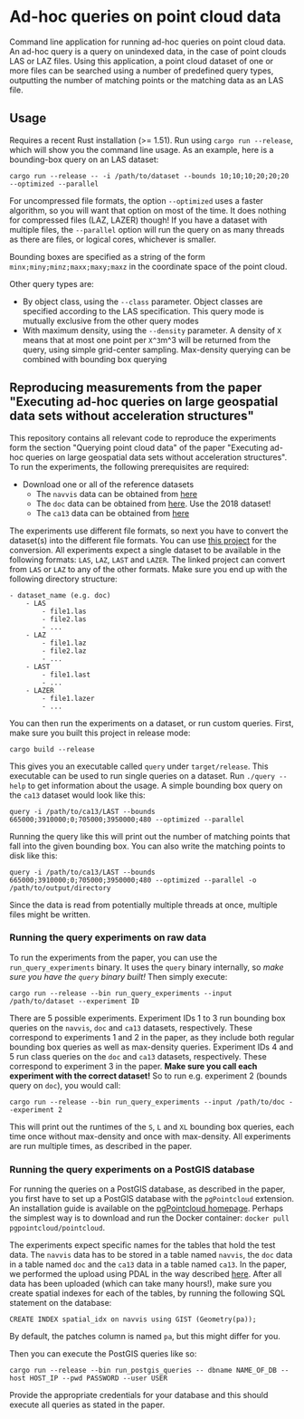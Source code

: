 # Ad-hoc queries on point cloud data

Command line application for running ad-hoc queries on point cloud data. An ad-hoc query is a query on unindexed data, in the case of point clouds LAS or LAZ files. Using this application, a point cloud dataset of one or more files can be searched using a number of predefined query types, outputting the number of matching points or the matching data as an LAS file. 

## Usage

Requires a recent Rust installation (>= 1.51). Run using `cargo run --release`, which will show you the command line usage. As an example, here is a bounding-box query on an LAS dataset:
```
cargo run --release -- -i /path/to/dataset --bounds 10;10;10;20;20;20 --optimized --parallel
```

For uncompressed file formats, the option `--optimized` uses a faster algorithm, so you will want that option on most of the time. It does nothing for compressed files (LAZ, LAZER) though! If you have a dataset with multiple files, the `--parallel` option will run the query on as many threads as there are files, or logical cores, whichever is smaller. 

Bounding boxes are specified as a string of the form `minx;miny;minz;maxx;maxy;maxz` in the coordinate space of the point cloud.

Other query types are:
*  By object class, using the `--class` parameter. Object classes are specified according to the LAS specification. This query mode is mutually exclusive from the other query modes
*  With maximum density, using the `--density` parameter. A density of `X` means that at most one point per `X^3`m^3 will be returned from the query, using simple grid-center sampling. Max-density querying can be combined with bounding box querying

## Reproducing measurements from the paper "Executing ad-hoc queries on large geospatial data sets without acceleration structures"

This repository contains all relevant code to reproduce the experiments form the section "Querying point cloud data" of the paper "Executing ad-hoc queries on large geospatial data sets without acceleration structures". To run the experiments, the following prerequisites are required:

*  Download one or all of the reference datasets
    *  The `navvis` data can be obtained from [here](https://www.navvis.com/resources/specifications/navvis-m6-sample-data)
    *  The `doc` data can be obtained from [here](https://registry.opendata.aws/dc-lidar/). Use the 2018 dataset!
    *  The `ca13` data can be obtained from [here](http://opentopo.sdsc.edu/lidarDataset?opentopoID=OTLAS.032013.26910.2)

The experiments use different file formats, so next you have to convert the dataset(s) into the different file formats. You can use [this project](https://github.com/igd-geo/pointcloud-format-conversions) for the conversion. All experiments expect a single dataset to be available in the following formats: `LAS`, `LAZ`, `LAST` and `LAZER`. The linked project can convert from `LAS` or `LAZ` to any of the other formats. Make sure you end up with the following directory structure:

```
- dataset_name (e.g. doc)
    - LAS
        - file1.las
        - file2.las
        - ...
    - LAZ
        - file1.laz
        - file2.laz
        - ...
    - LAST
        - file1.last
        - ...
    - LAZER
        - file1.lazer
        - ...
```

You can then run the experiments on a dataset, or run custom queries. First, make sure you built this project in release mode:
```
cargo build --release
```

This gives you an executable called `query` under `target/release`. This executable can be used to run single queries on a dataset. Run `./query --help` to get information about the usage. A simple bounding box query on the `ca13` dataset would look like this:

```
query -i /path/to/ca13/LAST --bounds 665000;3910000;0;705000;3950000;480 --optimized --parallel
```

Running the query like this will print out the number of matching points that fall into the given bounding box. You can also write the matching points to disk like this:

```
query -i /path/to/ca13/LAST --bounds 665000;3910000;0;705000;3950000;480 --optimized --parallel -o /path/to/output/directory
```

Since the data is read from potentially multiple threads at once, multiple files might be written. 

### Running the query experiments on raw data

To run the experiments from the paper, you can use the `run_query_experiments` binary. It uses the `query` binary internally, so *make sure you have the `query` binary built!* Then simply execute:

```
cargo run --release --bin run_query_experiments --input /path/to/dataset --experiment ID
```

There are 5 possible experiments. Experiment IDs 1 to 3 run bounding box queries on the `navvis`, `doc` and `ca13` datasets, respectively. These correspond to experiments 1 and 2 in the paper, as they include both regular bounding box queries as well as max-density queries. Experiment IDs 4 and 5 run class queries on the `doc` and `ca13` datasets, respectively. These correspond to experiment 3 in the paper. **Make sure you call each experiment with the correct dataset!** So to run e.g. experiment 2 (bounds query on `doc`), you would call:

```
cargo run --release --bin run_query_experiments --input /path/to/doc --experiment 2
```

This will print out the runtimes of the `S`, `L` and `XL` bounding box queries, each time once without max-density and once with max-density. All experiments are run multiple times, as described in the paper. 

### Running the query experiments on a PostGIS database

For running the queries on a PostGIS database, as described in the paper, you first have to set up a PostGIS database with the `pgPointcloud` extension. An installation guide is available on the [pgPointcloud homepage](https://pgpointcloud.github.io/pointcloud/quickstart.html). Perhaps the simplest way is to download and run the Docker container: `docker pull pgpointcloud/pointcloud`. 

The experiments expect specific names for the tables that hold the test data. The `navvis` data has to be stored in a table named `navvis`, the `doc` data in a table named `doc` and the `ca13` data in a table named `ca13`. In the paper, we performed the upload using PDAL in the way described [here](https://pgpointcloud.github.io/pointcloud/quickstart.html#running-a-pipeline). After all data has been uploaded (which can take many hours!), make sure you create spatial indexes for each of the tables, by running the following SQL statement on the database:

```
CREATE INDEX spatial_idx on navvis using GIST (Geometry(pa));
```

By default, the patches column is named `pa`, but this might differ for you. 

Then you can execute the PostGIS queries like so:

```
cargo run --release --bin run_postgis_queries -- dbname NAME_OF_DB --host HOST_IP --pwd PASSWORD --user USER
```

Provide the appropriate credentials for your database and this should execute all queries as stated in the paper. 
